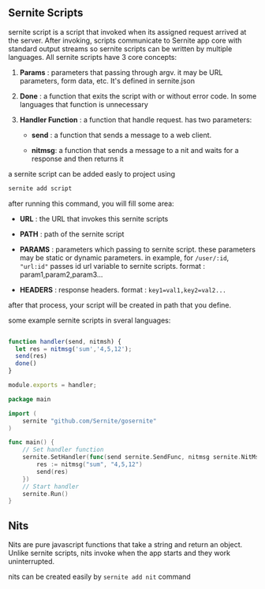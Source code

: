 ## Sernite Scripts

sernite script is a script that invoked when its assigned request arrived at the server. After invoking, scripts communicate to Sernite app core with standard output streams so sernite scripts can be written by multiple languages. All sernite scripts have 3 core concepts:

1. **Params** : parameters that passing through argv. it may be URL parameters, form data, etc. It's defined in sernite.json


2. **Done** : a function that exits the script with or without error code. In some languages that function is unnecessary


3. **Handler Function** : a function that handle request. has two parameters:
    -  **send** : a function that sends a message to a web client.

    -  **nitmsg**: a function that sends a message to a nit and waits for a response and then returns it

a sernite script can be added easly to project using

```bash
sernite add script
```
after running this command, you will  fill some area:
  -  **URL** : the URL that invokes this sernite scripts
  
  -  **PATH** : path of the sernite script
  
  -  **PARAMS** : parameters which passing to sernite script. these parameters may be static or dynamic parameters. in example, for ``/user/:id``, ``"url:id"`` passes id url variable to sernite scripts. format : param1,param2,param3...
  -  **HEADERS** : response headers. format : ``key1=val1,key2=val2...``

after that process, your script will be created in path that you define.

some example sernite scripts in sveral languages:

```javascript

function handler(send, nitmsh) {
  let res = nitmsg('sum','4,5,12');
  send(res)
  done()
}

module.exports = handler;
```


```go
package main

import (
	sernite "github.com/Sernite/gosernite"
)

func main() {
	// Set handler function
	sernite.SetHandler(func(send sernite.SendFunc, nitmsg sernite.NitMsg) {
		res := nitmsg("sum", "4,5,12")
		send(res)
	})
	// Start handler
	sernite.Run()
}

```

## Nits
  Nits are pure javascript functions that take a string and return an object.  Unlike sernite scripts, nits invoke when the app starts and they work uninterrupted.


nits can be created easily by `sernite add nit` command
